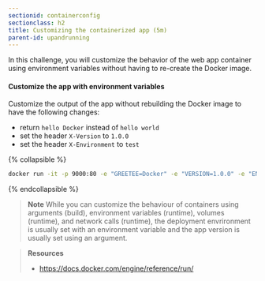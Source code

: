 ```yaml
---
sectionid: containerconfig
sectionclass: h2
title: Customizing the containerized app (5m)
parent-id: upandrunning
---
```


In this challenge, you will customize the behavior of the web app container using environment variables without having to re-create the Docker image.

#### Customize the app with environment variables

Customize the output of the app without rebuilding the Docker image to have the following changes:

- return `hello Docker` instead of `hello world`
- set the header `X-Version` to `1.0.0`
- set the header `X-Environment` to `test`

{% collapsible %}

```sh
docker run -it -p 9000:80 -e "GREETEE=Docker" -e "VERSION=1.0.0" -e "ENVIRONMENT=test" webapp
```

{% endcollapsible %}

> **Note** While you can customize the behaviour of containers using arguments (build), environment variables (runtime), volumes (runtime), and network calls (runtime), the deployment envrironment is usually set with an environment variable and the app version is usually set using an argument.

> **Resources**
>
> - <https://docs.docker.com/engine/reference/run/>
